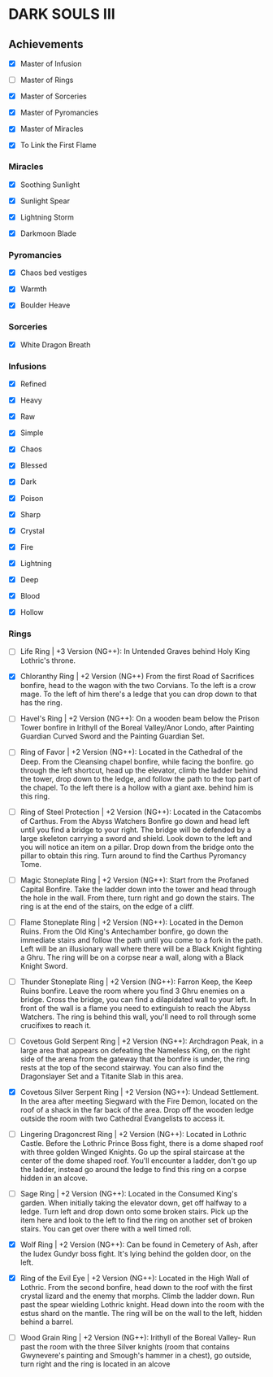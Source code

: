 # DARK SOULS III

## Achievements

- [x] Master of Infusion

- [ ] Master of Rings

- [x] Master of Sorceries

- [x] Master of Pyromancies

- [x] Master of Miracles

- [x] To Link the First Flame

### Miracles

- [x] Soothing Sunlight

- [x] Sunlight Spear

- [x] Lightning Storm

- [x] Darkmoon Blade

### Pyromancies

- [x] Chaos bed vestiges

- [x] Warmth

- [x] Boulder Heave

### Sorceries

- [x] White Dragon Breath

### Infusions

- [x] Refined

- [x] Heavy

- [x] Raw

- [x] Simple

- [x] Chaos

- [x] Blessed

- [x] Dark

- [x] Poison

- [x] Sharp

- [x] Crystal

- [x] Fire

- [x] Lightning

- [x] Deep

- [x] Blood

- [x] Hollow

### Rings

- [ ] Life Ring | +3 Version (NG++): In Untended Graves behind Holy King Lothric's throne.

- [x] Chloranthy Ring | +2 Version (NG++) From the first Road of Sacrifices bonfire, head to the wagon with the two Corvians. To the left is a crow mage. To the left of him there's a ledge that you can drop down to that has the ring.

- [ ] Havel's Ring | +2 Version (NG++): On a wooden beam below the Prison Tower bonfire in Irithyll of the Boreal Valley/Anor Londo, after Painting Guardian Curved Sword and the Painting Guardian Set.

- [ ] Ring of Favor | +2 Version (NG++): Located in the Cathedral of the Deep. From the Cleansing chapel bonfire, while facing the bonfire. go through the left shortcut, head up the elevator, climb the ladder behind the tower, drop down to the ledge, and follow the path to the top part of the chapel. To the left there is a hollow with a giant axe. behind him is this ring.

- [ ] Ring of Steel Protection | +2 Version (NG++): Located in the Catacombs of Carthus. From the Abyss Watchers Bonfire go down and head left until you find a bridge to your right. The bridge will be defended by a large skeleton carrying a sword and shield. Look down to the left and you will notice an item on a pillar. Drop down from the bridge onto the pillar to obtain this ring. Turn around to find the Carthus Pyromancy Tome.

- [ ] Magic Stoneplate Ring | +2 Version (NG++): Start from the Profaned Capital Bonfire.  Take the ladder down into the tower and head through the hole in the wall. From there, turn right and go down the stairs. The ring is at the end of the stairs, on the edge of a cliff.

- [ ] Flame Stoneplate Ring | +2 Version (NG++): Located in the Demon Ruins. From the Old King's Antechamber bonfire, go down the immediate stairs and follow the path until you come to a fork in the path. Left will be an illusionary wall where there will be a Black Knight fighting a Ghru. The ring will be on a corpse near a wall, along with a Black Knight Sword.

- [ ] Thunder Stoneplate Ring | +2 Version (NG++): Farron Keep, the Keep Ruins bonfire. Leave the room where you find 3 Ghru enemies on a bridge. Cross the bridge, you can find a dilapidated wall to your left. In front of the wall is a flame you need to extinguish to reach the Abyss Watchers. The ring is behind this wall, you'll need to roll through some crucifixes to reach it.

- [ ] Covetous Gold Serpent Ring | +2 Version (NG++): Archdragon Peak, in a large area that appears on defeating the Nameless King, on the right side of the arena from the gateway that the bonfire is under, the ring rests at the top of the second stairway. You can also find the Dragonslayer Set and a Titanite Slab in this area.

- [x] Covetous Silver Serpent Ring | +2 Version (NG++): Undead Settlement. In the area after meeting Siegward with the Fire Demon, located on the roof of a shack in the far back of the area. Drop off the wooden ledge outside the room with two Cathedral Evangelists to access it.

- [ ] Lingering Dragoncrest Ring | +2 Version (NG++): Located in Lothric Castle. Before the Lothric Prince Boss fight, there is a dome shaped roof with three golden Winged Knights. Go up the spiral staircase at the center of the dome shaped roof. You'll encounter a ladder, don't go up the ladder, instead go around the ledge to find this ring on a corpse hidden in an alcove.

- [ ] Sage Ring | +2 Version (NG++): Located in the Consumed King's garden. When initially taking the elevator down, get off halfway to a ledge. Turn left and drop down onto some broken stairs. Pick up the item here and look to the left to find the ring on another set of broken stairs. You can get over there with a well timed roll.

- [x] Wolf Ring | +2 Version (NG++): Can be found in Cemetery of Ash, after the Iudex Gundyr boss fight. It's lying behind the golden door, on the left.

- [x] Ring of the Evil Eye | +2 Version (NG++): Located in the High Wall of Lothric. From the second bonfire, head down to the roof with the first crystal lizard and the enemy that morphs. Climb the ladder down. Run past the spear wielding Lothric knight. Head down into the room with the estus shard on the mantle. The ring will be on the wall to the left, hidden behind a barrel.

- [ ] Wood Grain Ring | +2 Version (NG++): Irithyll of the Boreal Valley- Run past the room with the three Silver knights (room that contains Gwynevere's painting and Smough's hammer in a chest), go outside, turn right and the ring is located in an alcove